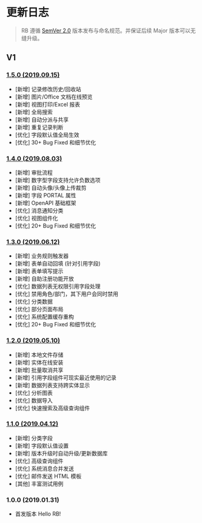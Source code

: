 # 更新日志

> RB 遵循 [SemVer 2.0](https://semver.org/lang/zh-CN/) 版本发布与命名规范。并保证后续 Major 版本可以无缝升级。


## V1

### [1.5.0 (2019.09.15)](https://github.com/getrebuild/rebuild/pulls?utf8=✓&q=milestone%3Av1.5)

- [新增] 记录修改历史/回收站
- [新增] 图片/Office 文档在线预览
- [新增] 视图打印/Excel 报表
- [新增] 全局搜索
- [新增] 自动分派与共享
- [新增] 重复记录判断
- [优化] 字段默认值全局生效
- [优化] 30+ Bug Fixed 和细节优化

### [1.4.0 (2019.08.03)](https://github.com/getrebuild/rebuild/pulls?utf8=✓&q=milestone%3Av1.4)

- [新增] 审批流程
- [新增] 数字型字段支持允许负数选项
- [新增] 自动头像/头像上传裁剪
- [新增] 字段 PORTAL 属性
- [新增] OpenAPI 基础框架
- [优化] 消息通知分类
- [优化] 视图组件化
- [优化] 20+ Bug Fixed 和细节优化

### [1.3.0 (2019.06.12)](https://github.com/getrebuild/rebuild/pulls?utf8=✓&q=milestone%3Av1.3)

- [新增] 业务规则触发器
- [新增] 表单自动回填 (针对引用字段)
- [新增] 表单填写提示
- [新增] 自助注册功能开放
- [优化] 数据列表无权限引用字段处理
- [优化] 禁用角色/部门，其下用户会同时禁用
- [优化] 分类数据
- [优化] 部分页面布局
- [优化] 系统配置缓存重构
- [优化] 20+ Bug Fixed 和细节优化

### [1.2.0 (2019.05.10)](https://github.com/getrebuild/rebuild/pulls?utf8=✓&q=milestone%3Av1.2)

- [新增] 本地文件存储
- [新增] 实体在线安装
- [新增] 批量取消共享
- [新增] 引用字段组件可现实最近使用的记录
- [新增] 数据列表支持跨实体显示
- [优化] 分析图表
- [优化] 数据导入
- [优化] 快速搜索及高级查询组件

### [1.1.0 (2019.04.12)](https://github.com/getrebuild/rebuild/pulls?utf8=✓&q=milestone%3Av1.1)

- [新增] 分类字段
- [新增] 字段默认值设置
- [新增] 版本升级时自动升级/更新数据库
- [优化] 高级查询组件
- [优化] 系统消息合并发送
- [优化] 邮件发送 HTML 模板
- [其他] 丰富测试用例

### 1.0.0 (2019.01.31)

- 首发版本 Hello RB!
